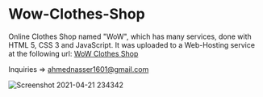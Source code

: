 # Wow-Clothes-Shop

Online Clothes Shop named "WoW", which has many services, done with HTML 5, CSS 3 and JavaScript. It was uploaded to a Web-Hosting service at the following url:
<a href="https://wowclothes.000webhostapp.com">WoW Clothes Shop</a>

Inquiries => ahmednasser1601@gmail.com


![Screenshot 2021-04-21 234342](https://user-images.githubusercontent.com/60184582/115624993-b5788e80-a2fb-11eb-9f8d-8ef284cb54e9.jpg)
